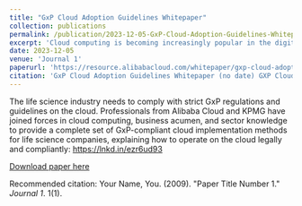 ```yaml
---
title: "GxP Cloud Adoption Guidelines Whitepaper"
collection: publications
permalink: /publication/2023-12-05-GxP-Cloud-Adoption-Guidelines-Whitepaper
excerpt: 'Cloud computing is becoming increasingly popular in the digital transformation of the life science industry as it provides significant advantages in data security and operational convenience. However, due to the unique nature of the life science industry, the application of cloud computing technologies faces some inherent issues.'
date: 2023-12-05
venue: 'Journal 1'
paperurl: 'https://resource.alibabacloud.com/whitepaper/gxp-cloud-adoption-guidelines-whitepaper_7104?utm_content=m_1000385409'
citation: 'GxP Cloud Adoption Guidelines Whitepaper (no date) GXP Cloud Adoption Guidelines whitepaper. Available at: https://resource.alibabacloud.com/whitepaper/gxp-cloud-adoption-guidelines-whitepaper_7104?utm_content=m_1000385409 (Accessed: 29 April 2024). '
---
```

The life science industry needs to comply with strict GxP regulations and guidelines on the cloud. Professionals from Alibaba Cloud and KPMG have joined forces in cloud computing, business acumen, and sector knowledge to provide a complete set of GxP-compliant cloud implementation methods for life science companies, explaining how to operate on the cloud legally and compliantly: https://lnkd.in/ezr6ud93

[Download paper here](https://www.linkedin.com/posts/alibabacloudglobal_the-life-science-industry-needs-to-comply-activity-7137289964425248768-8qhI?utm_source=share&utm_medium=member_desktop)


Recommended citation: Your Name, You. (2009). "Paper Title Number 1." <i>Journal 1</i>. 1(1).